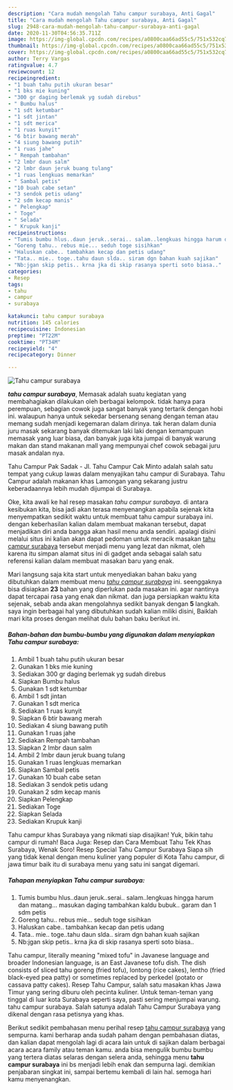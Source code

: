 ```yaml
---
description: "Cara mudah mengolah Tahu campur surabaya, Anti Gagal"
title: "Cara mudah mengolah Tahu campur surabaya, Anti Gagal"
slug: 2948-cara-mudah-mengolah-tahu-campur-surabaya-anti-gagal
date: 2020-11-30T04:56:35.711Z
image: https://img-global.cpcdn.com/recipes/a0800caa66ad55c5/751x532cq70/tahu-campur-surabaya-foto-resep-utama.jpg
thumbnail: https://img-global.cpcdn.com/recipes/a0800caa66ad55c5/751x532cq70/tahu-campur-surabaya-foto-resep-utama.jpg
cover: https://img-global.cpcdn.com/recipes/a0800caa66ad55c5/751x532cq70/tahu-campur-surabaya-foto-resep-utama.jpg
author: Terry Vargas
ratingvalue: 4.7
reviewcount: 12
recipeingredient:
- "1 buah tahu putih ukuran besar"
- "1 bks mie kuning"
- "300 gr daging berlemak yg sudah direbus"
- " Bumbu halus"
- "1 sdt ketumbar"
- "1 sdt jintan"
- "1 sdt merica"
- "1 ruas kunyit"
- "6 btir bawang merah"
- "4 siung bawang putih"
- "1 ruas jahe"
- " Rempah tambahan"
- "2 lmbr daun salm"
- "2 lmbr daun jeruk buang tulang"
- "1 ruas lengkuas memarkan"
- " Sambal petis"
- "10 buah cabe setan"
- "3 sendok petis udang"
- "2 sdm kecap manis"
- " Pelengkap"
- " Toge"
- " Selada"
- " Krupuk kanji"
recipeinstructions:
- "Tumis bumbu hlus..daun jeruk..serai.. salam..lengkuas hingga harum dan matang... masukan daging tambahkan kaldu bubuk.. garam dan 1 sdm petis"
- "Goreng tahu.. rebus mie... seduh toge sisihkan"
- "Haluskan cabe.. tambahkan kecap dan petis udang"
- "Tata.. mie.. toge..tahu daun slda.. siram dgn bahan kuah sajikan"
- "Nb:jgan skip petis.. krna jka di skip rasanya sperti soto biasa.."
categories:
- Resep
tags:
- tahu
- campur
- surabaya

katakunci: tahu campur surabaya 
nutrition: 145 calories
recipecuisine: Indonesian
preptime: "PT22M"
cooktime: "PT34M"
recipeyield: "4"
recipecategory: Dinner

---
```



![Tahu campur surabaya](https://img-global.cpcdn.com/recipes/a0800caa66ad55c5/751x532cq70/tahu-campur-surabaya-foto-resep-utama.jpg)

<b><i>tahu campur surabaya</i></b>, Memasak adalah suatu kegiatan yang membahagiakan dilakukan oleh berbagai kelompok. tidak hanya para perempuan, sebagian cowok juga sangat banyak yang tertarik dengan hobi ini. walaupun hanya untuk sekedar bersenang senang dengan teman atau memang sudah menjadi kegemaran dalam dirinya. tak heran dalam dunia juru masak sekarang banyak ditemukan laki laki dengan kemampuan memasak yang luar biasa, dan banyak juga kita jumpai di banyak warung makan dan stand makanan mall yang mempunyai chef cowok sebagai juru masak andalan nya.

Tahu Campur Pak Sadak - Jl. Tahu Campur Cak Minto adalah salah satu tempat yang cukup lawas dalam menyajikan tahu campur di Surabaya. Tahu Campur adalah makanan khas Lamongan yang sekarang justru keberadaannya lebih mudah dijumpai di Surabaya.

Oke, kita awali ke hal resep masakan <i>tahu campur surabaya</i>. di antara kesibukan kita, bisa jadi akan terasa menyenangkan apabila sejenak kita menyempatkan sedikit waktu untuk membuat tahu campur surabaya ini. dengan keberhasilan kalian dalam membuat makanan tersebut, dapat menjadikan diri anda bangga akan hasil menu anda sendiri. apalagi disini melalui situs ini kalian akan dapat pedoman untuk meracik masakan <u>tahu campur surabaya</u> tersebut menjadi menu yang lezat dan nikmat, oleh karena itu simpan alamat situs ini di gadget anda sebagai salah satu referensi kalian dalam membuat masakan baru yang enak.


Mari langsung saja kita start untuk menyediakan bahan baku yang dibutuhkan dalam membuat menu <u><i>tahu campur surabaya</i></u> ini. seenggaknya bisa disiapkan <b>23</b> bahan yang diperlukan pada masakan ini. agar nantinya dapat tercapai rasa yang enak dan nikmat. dan juga persiapkan waktu kita sejenak, sebab anda akan mengolahnya sedikit banyak dengan <b>5</b> langkah. saya ingin berbagai hal yang dibutuhkan sudah kalian miliki disini, Baiklah mari kita proses dengan melihat dulu bahan baku berikut ini.

<!--inarticleads1-->

##### Bahan-bahan dan bumbu-bumbu yang digunakan dalam menyiapkan Tahu campur surabaya:

1. Ambil 1 buah tahu putih ukuran besar
1. Gunakan 1 bks mie kuning
1. Sediakan 300 gr daging berlemak yg sudah direbus
1. Siapkan  Bumbu halus
1. Gunakan 1 sdt ketumbar
1. Ambil 1 sdt jintan
1. Gunakan 1 sdt merica
1. Sediakan 1 ruas kunyit
1. Siapkan 6 btir bawang merah
1. Sediakan 4 siung bawang putih
1. Gunakan 1 ruas jahe
1. Sediakan  Rempah tambahan
1. Siapkan 2 lmbr daun salm
1. Ambil 2 lmbr daun jeruk buang tulang
1. Gunakan 1 ruas lengkuas memarkan
1. Siapkan  Sambal petis
1. Gunakan 10 buah cabe setan
1. Sediakan 3 sendok petis udang
1. Gunakan 2 sdm kecap manis
1. Siapkan  Pelengkap
1. Sediakan  Toge
1. Siapkan  Selada
1. Sediakan  Krupuk kanji


Tahu campur khas Surabaya yang nikmati siap disajikan! Yuk, bikin tahu campur di rumah! Baca Juga: Resep dan Cara Membuat Tahu Tek Khas Surabaya, Wenak Soro! Resep Special Tahu Campur Surabaya Siapa sih yang tidak kenal dengan menu kuliner yang populer di Kota Tahu campur, di jawa timur baik itu di surabaya menu yang satu ini sangat digemari. 

<!--inarticleads2-->

##### Tahapan menyiapkan Tahu campur surabaya:

1. Tumis bumbu hlus..daun jeruk..serai.. salam..lengkuas hingga harum dan matang... masukan daging tambahkan kaldu bubuk.. garam dan 1 sdm petis
1. Goreng tahu.. rebus mie... seduh toge sisihkan
1. Haluskan cabe.. tambahkan kecap dan petis udang
1. Tata.. mie.. toge..tahu daun slda.. siram dgn bahan kuah sajikan
1. Nb:jgan skip petis.. krna jka di skip rasanya sperti soto biasa..


Tahu campur, literally meaning &#34;mixed tofu&#34; in Javanese language and broader Indonesian language, is an East Javanese tofu dish. The dish consists of sliced tahu goreng (fried tofu), lontong (rice cakes), lentho (fried black-eyed pea patty) or sometimes replaced by perkedel (potato or cassava patty cakes). Resep Tahu Campur, salah satu masakan khas Jawa Timur yang sering diburu oleh pecinta kuliner. Untuk teman-teman yang tinggal di luar kota Surabaya seperti saya, pasti sering menjumpai warung. tahu campur surabaya. Salah satunya adalah Tahu Campur Surabaya yang dikenal dengan rasa petisnya yang khas. 

Berikut sedikit pembahasan menu perihal resep <u>tahu campur surabaya</u> yang sempurna. kami berharap anda sudah paham dengan pembahasan diatas, dan kalian dapat mengolah lagi di acara lain untuk di sajikan dalam berbagai acara acara family atau teman kamu. anda bisa mengulik bumbu bumbu yang tertera diatas selaras dengan selera anda, sehingga menu <b>tahu campur surabaya</b> ini bs menjadi lebih enak dan sempurna lagi. demikian penjabaran singkat ini, sampai bertemu kembali di lain hal. semoga hari kamu menyenangkan.
